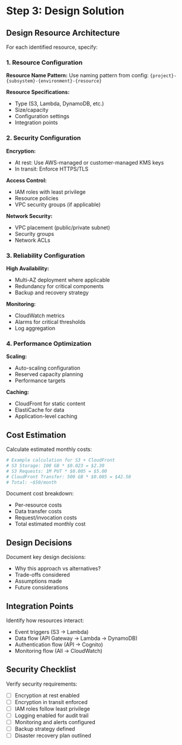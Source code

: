 # Step 3: Design Solution

## Design Resource Architecture

For each identified resource, specify:

### 1. Resource Configuration

**Resource Name Pattern:**
Use naming pattern from config: `{project}-{subsystem}-{environment}-{resource}`

**Resource Specifications:**
- Type (S3, Lambda, DynamoDB, etc.)
- Size/capacity
- Configuration settings
- Integration points

### 2. Security Configuration

**Encryption:**
- At rest: Use AWS-managed or customer-managed KMS keys
- In transit: Enforce HTTPS/TLS

**Access Control:**
- IAM roles with least privilege
- Resource policies
- VPC security groups (if applicable)

**Network Security:**
- VPC placement (public/private subnet)
- Security groups
- Network ACLs

### 3. Reliability Configuration

**High Availability:**
- Multi-AZ deployment where applicable
- Redundancy for critical components
- Backup and recovery strategy

**Monitoring:**
- CloudWatch metrics
- Alarms for critical thresholds
- Log aggregation

### 4. Performance Optimization

**Scaling:**
- Auto-scaling configuration
- Reserved capacity planning
- Performance targets

**Caching:**
- CloudFront for static content
- ElastiCache for data
- Application-level caching

## Cost Estimation

Calculate estimated monthly costs:

```bash
# Example calculation for S3 + CloudFront
# S3 Storage: 100 GB * $0.023 = $2.30
# S3 Requests: 1M PUT * $0.005 = $5.00
# CloudFront Transfer: 500 GB * $0.085 = $42.50
# Total: ~$50/month
```

Document cost breakdown:
- Per-resource costs
- Data transfer costs
- Request/invocation costs
- Total estimated monthly cost

## Design Decisions

Document key design decisions:
- Why this approach vs alternatives?
- Trade-offs considered
- Assumptions made
- Future considerations

## Integration Points

Identify how resources interact:
- Event triggers (S3 → Lambda)
- Data flow (API Gateway → Lambda → DynamoDB)
- Authentication flow (API → Cognito)
- Monitoring flow (All → CloudWatch)

## Security Checklist

Verify security requirements:
- [ ] Encryption at rest enabled
- [ ] Encryption in transit enforced
- [ ] IAM roles follow least privilege
- [ ] Logging enabled for audit trail
- [ ] Monitoring and alerts configured
- [ ] Backup strategy defined
- [ ] Disaster recovery plan outlined
